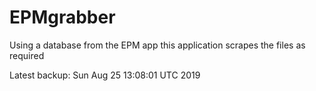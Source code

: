 # EPMgrabber
Using a database from the EPM app this application scrapes the files as required


Latest backup: Sun Aug 25 13:08:01 UTC 2019
